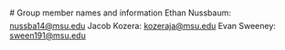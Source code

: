 # Group member names and information
Ethan Nussbaum: nussba14@msu.edu
Jacob Kozera: kozeraja@msu.edu
Evan Sweeney: sween191@msu.edu
```python

```
